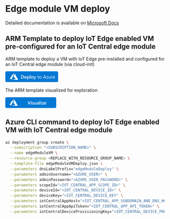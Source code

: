 # Edge module VM deploy

Detailed documentation is available on [Microsoft Docs](https://docs.microsoft.com/en-us/azure/iot-edge/how-to-install-iot-edge-ubuntuvm?WT.mc_id=github-iotedgevmdeploy-pdecarlo)

## ARM Template to deploy IoT Edge enabled VM pre-configured for an IoT Central edge module

ARM template to deploy a VM with IoT Edge pre-installed and configured for an IoT Central edge module (via cloud-init)

<a href="https://portal.azure.com/#create/Microsoft.Template/uri/https%3A%2F%2Fraw.githubusercontent.com%2Fsseiber%2Flva-gateway%2Fuk%2Fbi8100%2Fvm_deploy%2FedgeModuleVMDeploy.json" target="_blank">
    <img src="https://raw.githubusercontent.com/Azure/azure-quickstart-templates/master/1-CONTRIBUTION-GUIDE/images/deploytoazure.png" />
</a>

The ARM template visualized for exploration

<a href="http://armviz.io/#/?load=https%3A%2F%2Fraw.githubusercontent.com%2Fsseiber%2Flva-gateway%2Fuk%2Fbi8100%2Fvm_deploy%2FedgeModuleVMDeploy.json" target="_blank">
    <img src="https://raw.githubusercontent.com/Azure/azure-quickstart-templates/master/1-CONTRIBUTION-GUIDE/images/visualizebutton.png" /></a>

## Azure CLI command to deploy IoT Edge enabled VM with IoT Central edge module

```bash
az deployment group create \
  --subscription "<SUBSCRIPTION_NAME>" \
  --name edgeModuleVM \
  --resource-group <REPLACE_WITH_RESOURCE_GROUP_NAME> \
  --template-file edgeModuleVMDeploy.json \
  --parameters dnsLabelPrefix="edgeModuleDeploy" \
  --parameters adminUsername="<AZURE_USER>" \
  --parameters adminPassword="<AZURE_USER_PASSWORD>" \
  --parameters scopeId="<IOT_CENTRAL_APP_SCOPE_ID>" \
  --parameters deviceId="<IOT_CENTRAL_DEVICE_ID>" \
  --parameters deviceKey="<IOT_CENTRAL_DEVICE_KEY" \
  --parameters iotCentralAppHost="<IOT_CENTRAL_APP_SUBDOMAIN_AND_DNS_HOST>" \
  --parameters iotCentralAppApiToken="<IOT_CENTRAL_APP_API_TOKEN>" \
  --parameters iotCentralDeviceProvisioningKey="<IOT_CENTRAL_DEVICE_PROVISIONING_KEY>"
```
